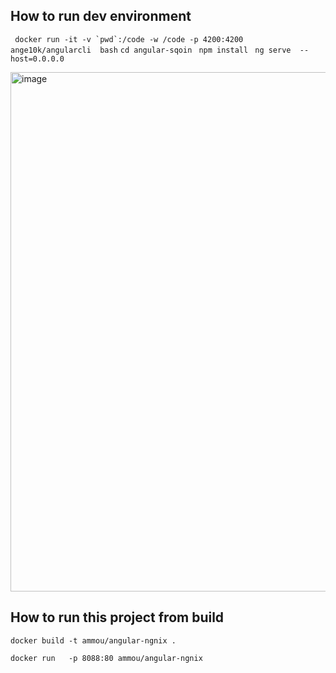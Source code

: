 ## How to run dev environment
```  docker run -it -v `pwd`:/code -w /code -p 4200:4200 ange10k/angularcli  bash ``` 
```cd angular-sqoin ```
```npm install ```
``` ng serve  --host=0.0.0.0 ```



<img width="831" alt="image" src="https://user-images.githubusercontent.com/50323642/222401982-a83d7109-05fb-4d43-847a-c646f71030ef.png">


## How to run this project from build
```docker build -t ammou/angular-ngnix .```

```docker run   -p 8088:80 ammou/angular-ngnix ```